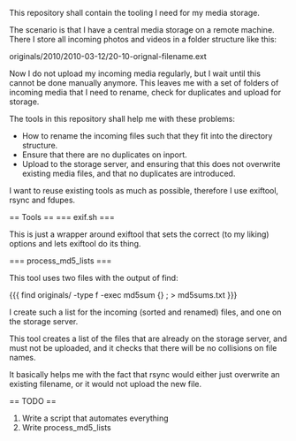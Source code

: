 This repository shall contain the tooling I need for my media storage.

The scenario is that I have a central media storage on a remote machine. There
I store all incoming photos and videos in a folder structure like this:

originals/2010/2010-03-12/20-10-orignal-filename.ext

Now I do not upload my incoming media regularly, but I wait until this cannot
be done manually anymore. This leaves me with a set of folders of incoming
media that I need to rename, check for duplicates and upload for storage.

The tools in this repository shall help me with these problems:
- How to rename the incoming files such that they fit into the directory
  structure.
- Ensure that there are no duplicates on inport.
- Upload to the storage server, and ensuring that this does not overwrite
  existing media files, and that no duplicates are introduced.

I want to reuse existing tools as much as possible, therefore I use exiftool,
rsync and fdupes.

== Tools ==
=== exif.sh ===

This is just a wrapper around exiftool that sets the correct (to my liking)
options and lets exiftool do its thing.

=== process_md5_lists ===

This tool uses two files with the output of find:

{{{
find originals/ -type f -exec md5sum {} \; > md5sums.txt
}}}

I create such a list for the incoming (sorted and renamed) files, and one on
the storage server.

This tool creates a list of the files that are already on the storage server,
and must not be uploaded, and it checks that there will be no collisions on
file names.

It basically helps me with the fact that rsync would either just overwrite an
existing filename, or it would not upload the new file.

== TODO ==

1. Write a script that automates everything
2. Write process_md5_lists
